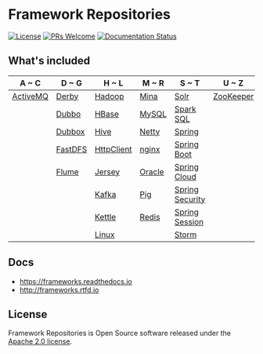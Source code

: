 # Framework Repositories

[![License](https://img.shields.io/badge/license-Apache-blue.svg)](https://github.com/T5750/framework-repositories/blob/master/LICENSE.txt)
[![PRs Welcome](https://img.shields.io/badge/PRs-welcome-brightgreen.svg)](https://github.com/T5750/framework-repositories/pulls)
[![Documentation Status](https://readthedocs.org/projects/frameworks/badge/?version=latest)](https://frameworks.readthedocs.io/en/latest/?badge=latest)

## What's included
A ~ C | D ~ G | H ~ L | M ~ R | S ~ T | U ~ Z
----|----|----|----|----|----
[ActiveMQ](activemq/README.md) | [Derby](databases/derby/README.md) | [Hadoop](big-data/hadoop/README.md) | [Mina](network/mina/README.md) | [Solr](big-data/solr/README.md) | [ZooKeeper](zookeeper/README.md)
|  | [Dubbo](dubbo/README.md) | [HBase](big-data/hbase/README.md) | [MySQL](databases/mysql/README.md) | [Spark SQL](big-data/spark/README.md) | 
|  | [Dubbox](dubbo/README.md) | [Hive](big-data/hive/README.md) | [Netty](network/netty/README.md) | [Spring](spring/README.md) |
|  | [FastDFS](nginx/fastdfs/README.md) | [HttpClient](network/README.md) | [nginx](nginx/README.md) | [Spring Boot](spring-boot/README.md) | 
|  | [Flume](big-data/flume/README.md) | [Jersey](rest/README.md) | [Oracle](databases/oracle/README.md) | [Spring Cloud](spring-cloud/README.md) |
|  |  | [Kafka](big-data/kafka/README.md) | [Pig](big-data/pig/README.md) | [Spring Security](spring-boot/spring-boot-security/README.md) |
|  |  | [Kettle](databases/kettle/README.md) | [Redis](databases/redis/README.md) | [Spring Session](spring/README.md) |
|  |  | [Linux](linux/README.md) |  | [Storm](big-data/storm/README.md) |

## Docs
- https://frameworks.readthedocs.io
- http://frameworks.rtfd.io

## License
Framework Repositories is Open Source software released under the [Apache 2.0 license](http://www.apache.org/licenses/LICENSE-2.0.html).